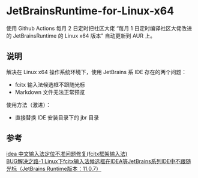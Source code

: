 # JetBrainsRuntime-for-Linux-x64  
使用 Github Actions 每月 2 日定时把社区大佬 “每月 1 日定时编译社区大佬改进的 JetBrainsRuntime 的 Linux x64 版本” 自动更新到 AUR 上。  

## 说明  
解决在 Linux x64 操作系统环境下，使用 JetBrains 系 IDE 存在的两个问题： 
  - fcitx 输入法候选框不跟随光标  
  - Markdown 文件无法正常预览  

使用方法（激进）：  
  - 直接替换 IDE 安装目录下的 jbr 目录  

## 参考  
[idea 中文输入法定位不准问题修复(fcitx框架输入法)](https://blog.csdn.net/u011166277/article/details/106287587)  
[BUG解决之路-1 Linux下fcitx输入法候选框在IDEA等JetBrains系列IDE中不跟随光标（JetBrains Runtime版本：11.0.7）](https://blog.csdn.net/qq_41859728/article/details/109187748)  

